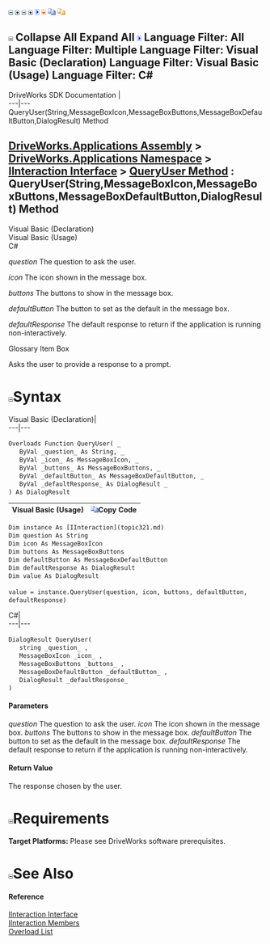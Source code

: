 ![](dotnetimages/collapse.gif) ![](dotnetimages/expand.gif) ![](dotnetimages/collapse.gif) ![](dotnetimages/expand.gif) ![](dotnetimages/drpdown.gif) ![](dotnetimages/drpdown_orange.gif) ![](dotnetimages/copycode.gif) ![](dotnetimages/copycodeHighlight.gif)

![](dotnetimages/collapse.gif) Collapse All Expand All ![](dotnetimages/drpdown.gif) Language Filter: All  Language Filter: Multiple  Language Filter: Visual Basic (Declaration) Language Filter: Visual Basic (Usage) Language Filter: C#  
---  
DriveWorks SDK Documentation  |   
---|---  
QueryUser(String,MessageBoxIcon,MessageBoxButtons,MessageBoxDefaultButton,DialogResult) Method   
  
[DriveWorks.Applications Assembly](topic13.md) > [DriveWorks.Applications Namespace](topic16.md) > [IInteraction Interface](topic321.md) > [QueryUser Method](topic326.md) : QueryUser(String,MessageBoxIcon,MessageBoxButtons,MessageBoxDefaultButton,DialogResult) Method  
---  
  
Visual Basic (Declaration)    
Visual Basic (Usage)    
C# 

_question_
    The question to ask the user.

_icon_
    The icon shown in the message box.

_buttons_
    The buttons to show in the message box.

_defaultButton_
    The button to set as the default in the message box.

_defaultResponse_
    The default response to return if the application is running non-interactively.

Glossary Item Box

Asks the user to provide a response to a prompt. 

# ![](dotnetimages/collapse.gif)Syntax

Visual Basic (Declaration)|   
---|---  
      
    
    Overloads Function QueryUser( _
       ByVal _question_ As String, _
       ByVal _icon_ As MessageBoxIcon, _
       ByVal _buttons_ As MessageBoxButtons, _
       ByVal _defaultButton_ As MessageBoxDefaultButton, _
       ByVal _defaultResponse_ As DialogResult _
    ) As DialogResult  
  
Visual Basic (Usage)| ![](dotnetimages/copycode.gif)Copy Code  
---|---  
      
    
    Dim instance As [IInteraction](topic321.md)
    Dim question As String
    Dim icon As MessageBoxIcon
    Dim buttons As MessageBoxButtons
    Dim defaultButton As MessageBoxDefaultButton
    Dim defaultResponse As DialogResult
    Dim value As DialogResult
     
    value = instance.QueryUser(question, icon, buttons, defaultButton, defaultResponse)  
  
C#|   
---|---  
      
    
    DialogResult QueryUser( 
       string _question_ ,
       MessageBoxIcon _icon_ ,
       MessageBoxButtons _buttons_ ,
       MessageBoxDefaultButton _defaultButton_ ,
       DialogResult _defaultResponse_
    )  
  
#### Parameters

 _question_
    The question to ask the user.
_icon_
    The icon shown in the message box.
_buttons_
    The buttons to show in the message box.
_defaultButton_
    The button to set as the default in the message box.
_defaultResponse_
    The default response to return if the application is running non-interactively.

#### Return Value

The response chosen by the user.

# ![](dotnetimages/collapse.gif)Requirements

**Target Platforms:** Please see DriveWorks software prerequisites.

# ![](dotnetimages/collapse.gif)See Also

#### Reference

[IInteraction Interface](topic321.md)   
[IInteraction Members](topic322.md)   
[Overload List](topic326.md)


